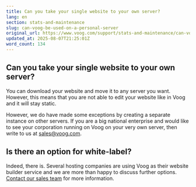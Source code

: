 ```yaml
---
title: Can you take your single website to your own server?
lang: en
section: stats-and-maintenance
slug: can-voog-be-used-on-a-personal-server
original_url: https://www.voog.com/support/stats-and-maintenance/can-voog-be-used-on-a-personal-server
updated_at: 2025-08-07T21:25:01Z
word_count: 134
---
```

## Can you take your single website to your own server?

You can download your website and move it to any server you want. However, this means that you are not able to edit your website like in Voog and it will stay static.   
  
However, we do have made some exceptions by creating a separate instance on other servers. If you are a big national enterprise and would like to see your corporation running on Voog on your very own server, then write to us at [sales@voog.com](mailto:sales@voog.com).

## Is there an option for white-label?

Indeed, there is. Several hosting companies are using Voog as their website builder service and we are more than happy to discuss further options. [Contact our sales team](mailto:sales@voog.com) for more information.
